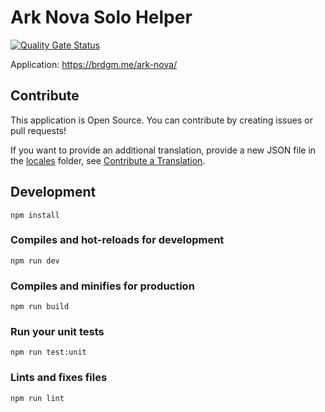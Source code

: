 # Ark Nova Solo Helper

[![Quality Gate Status](https://sonarcloud.io/api/project_badges/measure?project=brdgm_ark-nova-solo-helper&metric=alert_status)](https://sonarcloud.io/summary/new_code?id=brdgm_ark-nova-solo-helper)


Application: https://brdgm.me/ark-nova/


## Contribute

This application is Open Source. You can contribute by creating issues or pull requests!

If you want to provide an additional translation, provide a new JSON file in the [locales](https://github.com/brdgm/ark-nova-solo-helper/tree/develop/src/locales) folder, see [Contribute a Translation](https://github.com/brdgm/brdgm.github.io/wiki/Contribute-a-Translation).


## Development
```
npm install
```

### Compiles and hot-reloads for development
```
npm run dev
```

### Compiles and minifies for production
```
npm run build
```

### Run your unit tests
```
npm run test:unit
```

### Lints and fixes files
```
npm run lint
```

